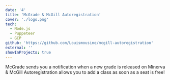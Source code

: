 ```yaml
---
date: '4'
title: 'McGrade & McGill Autoregistration'
cover: './logo.png'
tech:
  - Node.js
  - Puppeteer
  - GCP
github: 'https://github.com/Louismousine/mcgill-autoregistration'
external: ''
showInProjects: true
---
```


McGrade sends you a notification when a new grade is released on Minerva & McGill Autoregistration allows you to add a class as soon as a seat is free!
